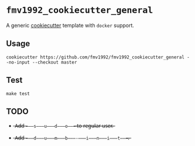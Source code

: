 # `fmv1992_cookiecutter_general`

A generic [cookiecutter](https://cookiecutter.readthedocs.io/en/stable/) template with `docker` support.

## Usage

```
cookiecutter https://github.com/fmv1992/fmv1992_cookiecutter_general --no-input --checkout master
```

## Test

```
make test
```

## TODO

*   ̶A̶̶̶d̶̶̶d̶̶ ̶`̶̶̶s̶̶̶u̶̶̶d̶̶̶o̶̶̶`̶̶ ̶t̶̶̶o̶̶ ̶r̶̶̶e̶̶̶g̶̶̶u̶̶̶l̶̶̶a̶̶̶r̶̶ ̶u̶̶̶s̶̶̶e̶̶̶r̶̶̶.̶̶

*   ̶A̶̶̶d̶̶̶d̶̶ ̶`̶̶̶d̶̶̶u̶̶̶m̶̶̶b̶̶̶-̶̶̶i̶̶̶n̶̶̶i̶̶̶t̶̶̶`̶̶̶.̶̶

